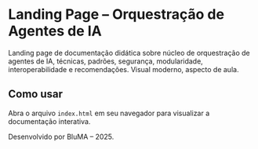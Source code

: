 # Landing Page – Orquestração de Agentes de IA

Landing page de documentação didática sobre núcleo de orquestração de agentes de IA, técnicas, padrões, segurança, modularidade, interoperabilidade e recomendações. Visual moderno, aspecto de aula.

## Como usar
Abra o arquivo `index.html` em seu navegador para visualizar a documentação interativa.

Desenvolvido por BluMA – 2025.